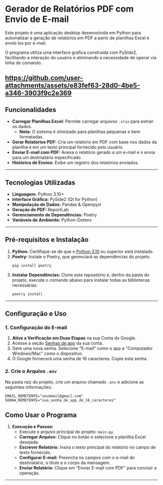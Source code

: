 # Gerador de Relatórios PDF com Envio de E-mail

Este projeto é uma aplicação desktop desenvolvida em Python para automatizar a geração de relatórios em PDF a partir de planilhas Excel e enviá-los por e-mail.

O programa utiliza uma interface gráfica construída com PySide2, facilitando a interação do usuário e eliminando a necessidade de operar via linha de comando.

https://github.com/user-attachments/assets/e83fef63-28d0-4be5-a346-3903f9c2e369
---

## Funcionalidades

* **Carregar Planilhas Excel:** Permite carregar arquivos `.xlsx` para extrair os dados.
    * **Nota:** O sistema é otimizado para planilhas pequenas e bem formatadas.
* **Gerar Relatórios PDF:** Cria um relatório em PDF com base nos dados da planilha e em um texto principal fornecido pelo usuário.
* **Enviar E-mail com PDF:** Anexa o relatório gerado a um e-mail e o envia para um destinatário especificado.
* **Histórico de Envios:** Exibe um registro dos relatórios enviados.

---

## Tecnologias Utilizadas

* **Linguagem:** Python 3.10+
* **Interface Gráfica:** PySide2 (Qt for Python)
* **Manipulação de Dados:** Pandas & Openpyxl
* **Geração de PDF:** ReportLab
* **Gerenciamento de Dependências:** Poetry
* **Variáveis de Ambiente:** Python-Dotenv

---

## Pré-requisitos e Instalação

1.  **Python:** Certifique-se de que o [Python 3.10](https://www.python.org/downloads/) ou superior está instalado.
2.  **Poetry:** Instale o Poetry, que gerenciará as dependências do projeto.
    ```bash
    pip install poetry
    ```
3.  **Instalar Dependências:** Clone este repositório e, dentro da pasta do projeto, execute o comando abaixo para instalar todas as bibliotecas necessárias.
    ```bash
    poetry install
    ```
---

## Configuração e Uso

### 1. Configuração do E-mail

1.  **Ative a Verificação em Duas Etapas** na sua Conta do Google.
2.  Acesse a seção [Senhas de app](https://myaccount.google.com/apppasswords) da sua conta.
3.  Gere uma nova senha. Selecione "E-mail" como o app e "Computador Windows/Mac" como o dispositivo.
4.  O Google fornecerá uma senha de 16 caracteres. Copie esta senha.

### 2. Crie o Arquivo `.env`

Na pasta raiz do projeto, crie um arquivo chamado `.env` e adicione as seguintes informações:

```env
EMAIL_REMETENTE="seuemail@gmail.com"
SENHA_REMETENTE="sua_senha_de_app_de_16_caracteres"
```
## Como Usar o Programa

1.  **Execução e Passos:**
    * Execute o arquivo principal do projeto: `main.py`.
    * **Carregar Arquivo:** Clique no botão e selecione a planilha Excel desejada.
    * **Escrever Relatório:** Insira o texto principal do relatório no campo de texto fornecido.
    * **Configurar E-mail:** Preencha os campos com o e-mail do destinatário, o título e o corpo da mensagem.
    * **Enviar Relatório:** Clique em "Enviar E-mail com PDF" para concluir a operação.

---

